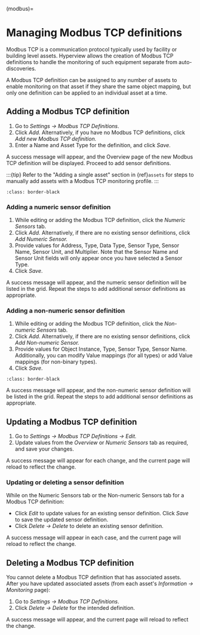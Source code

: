 (modbus)=

# Managing Modbus TCP definitions

Modbus TCP is a communication protocol typically used by facility or building level assets. Hyperview allows the creation of Modbus TCP definitions to handle the monitoring of such equipment separate from auto-discoveries.

A Modbus TCP definition can be assigned to any number of assets to enable monitoring on that asset if they share the same object mapping, but only one definition can be applied to an individual asset at a time.

## Adding a Modbus TCP definition

1. Go to *Settings → Modbus TCP Definitions*.
2. Click *Add*. Alternatively, if you have no Modbus TCP definitions, click *Add new Modbus TCP definition.*
3. Enter a Name and Asset Type for the definition, and click *Save*.

A success message will appear, and the Overview page of the new Modbus TCP definition will be displayed. Proceed to add sensor definitions.

:::{tip}
Refer to the "Adding a single asset" section in {ref}`assets` for steps to manually add assets with a Modbus TCP monitoring profile.
:::

```{image} /product/settings/media/modbus_1.png
:class: border-black
```

### Adding a numeric sensor definition

1. While editing or adding the Modbus TCP definition, click the *Numeric Sensors* tab.
2. Click *Add*. Alternatively, if there are no existing sensor definitions, click *Add Numeric Sensor.*
3. Provide values for Address, Type, Data Type, Sensor Type, Sensor Name, Sensor Unit, and Multiplier. Note that the Sensor Name and Sensor Unit fields will only appear once you have selected a Sensor Type.
4. Click *Save*.

A success message will appear, and the numeric sensor definition will be listed in the grid. Repeat the steps to add additional sensor definitions as appropriate.

### Adding a non-numeric sensor definition

1. While editing or adding the Modbus TCP definition, click the *Non-numeric Sensors* tab.
2. Click *Add*. Alternatively, if there are no existing sensor definitions, click *Add Non-numeric Sensor.*
3. Provide values for Object Instance, Type, Sensor Type, Sensor Name. Additionally, you can modify Value mappings (for all types) or add Value mappings (for non-binary types).
4. Click *Save*.

```{image} /product/settings/media/modbus_2.png
:class: border-black
```

A success message will appear, and the non-numeric sensor definition will be listed in the grid. Repeat the steps to add additional sensor definitions as appropriate.

## Updating a Modbus TCP definition

1. Go to *Settings → Modbus TCP Definitions → Edit.*
2. Update values from the *Overview* or *Numeric Sensors* tab as required, and save your changes.

A success message will appear for each change, and the current page will reload to reflect the change.

### Updating or deleting a sensor definition

While on the Numeric Sensors tab or the Non-numeric Sensors tab for a Modbus TCP definition:

- Click *Edit* to update values for an existing sensor definition. Click *Save* to save the updated sensor definition.
- Click *Delete → Delete* to delete an existing sensor definition.

A success message will appear in each case, and the current page will reload to reflect the change.

## Deleting a Modbus TCP definition

You cannot delete a Modbus TCP definition that has associated assets. After you have updated associated assets (from each asset's *Information → Monitoring* page):

1. Go to *Settings → Modbus TCP Definitions*.
2. Click *Delete → Delete* for the intended definition.

A success message will appear, and the current page will reload to reflect the change.
